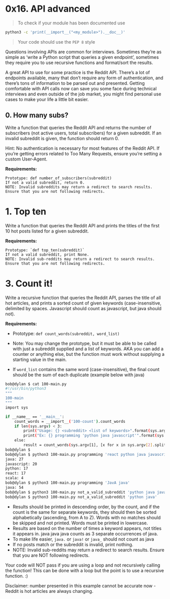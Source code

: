 # 0x16. API advanced

> To check if your module has been documented use 

```bash
python3 -c 'print(__import__("<my_module>").__doc__)'
```

> Your code should use the `PEP 8` style

Questions involving APIs are common for interviews. Sometimes they’re as simple as ‘write a Python script that queries a given endpoint’, sometimes they require you to use recursive functions and format/sort the results.

A great API to use for some practice is the Reddit API. There’s a lot of endpoints available, many that don’t require any form of authentication, and there’s tons of information to be parsed out and presented. Getting comfortable with API calls now can save you some face during technical interviews and even outside of the job market, you might find personal use cases to make your life a little bit easier.

## 0. How many subs?

Write a function that queries the Reddit API and returns the number of subscribers (not active users, total subscribers) for a given subreddit. If an invalid subreddit is given, the function should return 0.

Hint: No authentication is necessary for most features of the Reddit API. If you’re getting errors related to Too Many Requests, ensure you’re setting a custom User-Agent.

**Requirements:**

    Prototype: def number_of_subscribers(subreddit)
    If not a valid subreddit, return 0.
    NOTE: Invalid subreddits may return a redirect to search results. Ensure that you are not following redirects.

# 1. Top ten

Write a function that queries the Reddit API and prints the titles of the first 10 hot posts listed for a given subreddit.

**Requirements:**

    Prototype: `def top_ten(subreddit)`
    If not a valid subreddit, print None.
    NOTE: Invalid sub-reddits may return a redirect to search results. Ensure that you are not following redirects.

# 3. Count it!

Write a recursive function that queries the Reddit API, parses the title of all hot articles, and prints a sorted count of given keywords (case-insensitive, delimited by spaces. Javascript should count as javascript, but java should not).

**Requirements:**

- Prototype: `def count_words(subreddit, word_list)`

- Note: You may change the prototype, but it must be able to be called with just a subreddit supplied and a list of keywords. AKA you can add a counter or anything else, but the function must work without supplying a starting value in the main.

- If `word_list` contains the same word (case-insensitive), the final count should be the sum of each duplicate (example below with java)

```bash
bob@dylan $ cat 100-main.py 
#!/usr/bin/python3
"""
100-main
"""
import sys

if __name__ == '__main__':
    count_words = __import__('100-count').count_words
    if len(sys.argv) < 3:
        print("Usage: {} <subreddit> <list of keywords>".format(sys.argv[0]))
        print("Ex: {} programming 'python java javascript'".format(sys.argv[0]))
    else:
        result = count_words(sys.argv[1], [x for x in sys.argv[2].split()])
bob@dylan $             
bob@dylan $ python3 100-main.py programming 'react python java javascript scala no_results_for_this_one'
java: 27
javascript: 20
python: 17
react: 17
scala: 4
bob@dylan $ python3 100-main.py programming 'JavA java'
java: 54
bob@dylan $ python3 100-main.py not_a_valid_subreddit 'python java javascript scala no_results_for_this_one'
bob@dylan $ python3 100-main.py not_a_valid_subreddit 'python java'
```

- Results should be printed in descending order, by the count, and if the count is the same for separate keywords, they should then be sorted alphabetically (ascending, from A to Z). Words with no matches should be skipped and not printed. Words must be printed in lowercase.
- Results are based on the number of times a keyword appears, not titles it appears in. java java java counts as 3 separate occurrences of java.
- To make life easier, `java.` or `java!` or `java_` should not count as java
- If no posts match or the subreddit is invalid, print nothing.
- NOTE: Invalid sub-reddits may return a redirect to search results. Ensure that you are NOT following redirects.

Your code will NOT pass if you are using a loop and not recursively calling the function! This can be done with a loop but the point is to use a recursive function. :)

Disclaimer: number presented in this example cannot be accurate now - Reddit is hot articles are always changing.